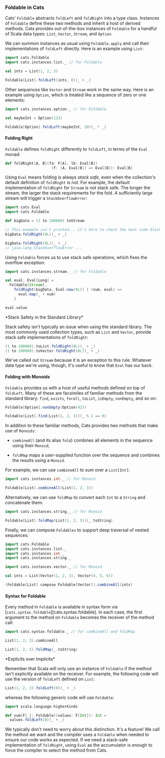 ### Foldable in Cats

Cats' `Foldable` abstracts `foldLeft` and `foldRight` into a type class.
Instances of `Foldable` define these two methods
and inherit a host of derived methods.
Cats provides out-of-the-box instances of `Foldable`
for a handful of Scala data types:
`List`, `Vector`, `Stream`, and `Option`.

We can summon instances as usual using `Foldable.apply`
and call their implementations of `foldLeft` directly.
Here is an example using `List`:

```scala mdoc:silent
import cats.Foldable
import cats.instances.list._ // for Foldable

val ints = List(1, 2, 3)
```

```scala mdoc
Foldable[List].foldLeft(ints, 0)(_ + _)
```

Other sequences like `Vector` and `Stream` work in the same way.
Here is an example using `Option`,
which is treated like a sequence of zero or one elements:

```scala mdoc:silent
import cats.instances.option._ // for Foldable

val maybeInt = Option(123)
```

```scala mdoc
Foldable[Option].foldLeft(maybeInt, 10)(_ * _)
```

#### Folding Right

`Foldable` defines `foldRight` differently to `foldLeft`,
in terms of the `Eval` monad:

```scala
def foldRight[A, B](fa: F[A], lb: Eval[B])
                     (f: (A, Eval[B]) => Eval[B]): Eval[B]
```

Using `Eval` means folding is always *stack safe*,
even when the collection's default definition of `foldRight` is not.
For example, the default implementation of `foldRight` for `Stream` is not stack safe.
The longer the stream, the larger the stack requirements for the fold.
A sufficiently large stream will trigger a `StackOverflowError`:

```scala mdoc:silent
import cats.Eval
import cats.Foldable

def bigData = (1 to 100000).toStream
```

```scala mdoc:fail:invisible
// This example isn't printed... it's here to check the next code block is ok:
bigData.foldRight(0L)(_ + _)
```

```scala
bigData.foldRight(0L)(_ + _)
// java.lang.StackOverflowError ...
```

Using `Foldable` forces us to use stack safe operations,
which fixes the overflow exception:

```scala mdoc:silent
import cats.instances.stream._ // for Foldable
```

```scala mdoc:silent
val eval: Eval[Long] =
  Foldable[Stream].
    foldRight(bigData, Eval.now(0L)) { (num, eval) =>
      eval.map(_ + num)
    }
```

```scala mdoc
eval.value
```

<div class="callout callout-info">
*Stack Safety in the Standard Library*

Stack safety isn't typically an issue when using the standard library.
The most commonly used collection types, such as `List` and `Vector`,
provide stack safe implementations of `foldRight`:

```scala mdoc
(1 to 100000).toList.foldRight(0L)(_ + _)
(1 to 100000).toVector.foldRight(0L)(_ + _)
```

We've called out `Stream` because it is an exception to this rule.
Whatever data type we're using, though,
it's useful to know that `Eval` has our back.
</div>

#### Folding with Monoids

`Foldable` provides us with
a host of useful methods defined on top of `foldLeft`.
Many of these are facsimiles of familiar methods from the standard library:
`find`, `exists`, `forall`, `toList`, `isEmpty`, `nonEmpty`, and so on:

```scala mdoc
Foldable[Option].nonEmpty(Option(42))

Foldable[List].find(List(1, 2, 3))(_ % 2 == 0)
```

In addition to these familiar methods,
Cats provides two methods that make use of `Monoids`:

- `combineAll` (and its alias `fold`) combines
  all elements in the sequence using their `Monoid`;

- `foldMap` maps a user-supplied function over the sequence
  and combines the results using a `Monoid`.

For example, we can use `combineAll` to sum over a `List[Int]`:

```scala mdoc:silent
import cats.instances.int._ // for Monoid
```

```scala mdoc
Foldable[List].combineAll(List(1, 2, 3))
```

Alternatively, we can use `foldMap`
to convert each `Int` to a `String` and concatenate them:

```scala mdoc:silent
import cats.instances.string._ // for Monoid
```

```scala mdoc
Foldable[List].foldMap(List(1, 2, 3))(_.toString)
```

Finally, we can compose `Foldables`
to support deep traversal of nested sequences:

```scala mdoc:invisible:reset-object
import cats.Foldable
import cats.instances.list._
import cats.instances.int._
import cats.instances.string._
```
```scala mdoc:silent
import cats.instances.vector._ // for Monoid

val ints = List(Vector(1, 2, 3), Vector(4, 5, 6))
```

```scala mdoc
(Foldable[List] compose Foldable[Vector]).combineAll(ints)
```

#### Syntax for Foldable

Every method in `Foldable` is available in syntax form
via [`cats.syntax.foldable`][cats.syntax.foldable].
In each case, the first argument to the method on `Foldable`
becomes the receiver of the method call:

```scala mdoc:silent
import cats.syntax.foldable._ // for combineAll and foldMap
```

```scala mdoc
List(1, 2, 3).combineAll

List(1, 2, 3).foldMap(_.toString)
```

<div class="callout callout-info">
*Explicits over Implicits*

Remember that Scala will only use an instance of `Foldable`
if the method isn't explicitly available on the receiver.
For example, the following code will
use the version of `foldLeft` defined on `List`:

```scala mdoc
List(1, 2, 3).foldLeft(0)(_ + _)
```

whereas the following generic code will use `Foldable`:

```scala mdoc:silent
import scala.language.higherKinds
```

```scala mdoc
def sum[F[_]: Foldable](values: F[Int]): Int =
  values.foldLeft(0)(_ + _)
```

We typically don't need to worry about this distinction. It's a feature!
We call the method we want and the compiler uses a `Foldable` when needed
to ensure our code works as expected.
If we need a stack-safe implementation of `foldRight`,
using `Eval` as the accumulator is enough to
force the compiler to select the method from Cats.
</div>
